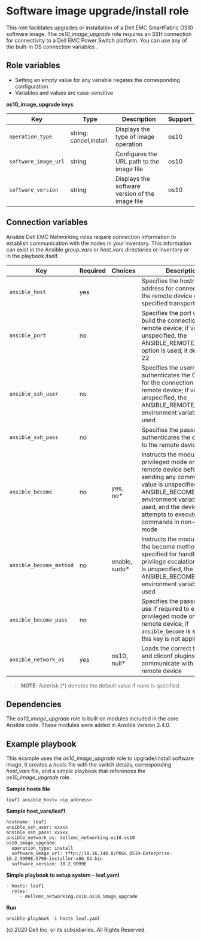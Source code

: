 Software image upgrade/install role
===================================

This role facilitates upgrades or installation of a Dell EMC SmartFabric OS10 software image. The *os10_image_upgrade* role requires an SSH connection for connectivity to a Dell EMC Power Switch platform. You can use any of the built-in OS connection variables .

Role variables
--------------

- Setting an empty value for any variable negates the corresponding configuration
- Variables and values are case-sensitive

**os10_image_upgrade keys**

| Key        | Type                      | Description                                             | Support               |
|------------|---------------------------|---------------------------------------------------------|-----------------------|
| ``operation_type``   | string: cancel,install | Displays the type of image operation | os10 |
| ``software_image_url`` | string          | Configures the URL path to the image file | os10 |
| ``software_version`` | string         | Displays the software version of the image file | os10 |
                                                                                                      
Connection variables
--------------------

Ansible Dell EMC Networking roles require connection information to establish communication with the nodes in your inventory. This information can exist in the Ansible *group_vars* or *host_vars* directories or inventory or in the playbook itself.

| Key         | Required | Choices    | Description                                         |
|-------------|----------|------------|-----------------------------------------------------|
| ``ansible_host`` | yes      |            | Specifies the hostname or address for connecting to the remote device over the specified transport |
| ``ansible_port`` | no       |            | Specifies the port used to build the connection to the remote device; if value is unspecified, the ANSIBLE_REMOTE_PORT option is used; it defaults to 22 |
| ``ansible_ssh_user`` | no       |            | Specifies the username that authenticates the CLI login for the connection to the remote device; if value is unspecified, the ANSIBLE_REMOTE_USER environment variable value is used  |
| ``ansible_ssh_pass`` | no       |            | Specifies the password that authenticates the connection to the remote device |
| ``ansible_become`` | no       | yes, no\*   | Instructs the module to enter privileged mode on the remote device before sending any commands; if value is unspecified, the ANSIBLE_BECOME environment variable value is used, and the device attempts to execute all commands in non-privileged mode |
| ``ansible_become_method`` | no       | enable, sudo\*   | Instructs the module to allow the become method to be specified for handling privilege escalation; if value is unspecified, the ANSIBLE_BECOME_METHOD environment variable value is used |
| ``ansible_become_pass`` | no       |            | Specifies the password to use if required to enter privileged mode on the remote device; if ``ansible_become`` is set to no this key is not applicable |
| ``ansible_network_os`` | yes      | os10, null\*  | Loads the correct terminal and cliconf plugins to communicate with the remote device |

> **NOTE**: Asterisk (\*) denotes the default value if none is specified.

Dependencies
------------

The *os10_image_upgrade* role is built on modules included in the core Ansible code. These modules were added in Ansible version 2.4.0.

Example playbook
----------------

This example uses the *os10_image_upgrade* role to upgrade/install software image. It creates a *hosts* file with the switch details, corresponding *host_vars* file, and a simple playbook that references the *os10_image_upgrade* role.

**Sample hosts file**

    leaf1 ansible_host= <ip_address> 

**Sample host_vars/leaf1**

    hostname: leaf1
    ansible_ssh_user: xxxxx
    ansible_ssh_pass: xxxxx
    ansible_network_os: dellemc_networking.os10.os10
    os10_image_upgrade:
      operation_type: install
      software_image_url: tftp://10.16.148.8/PKGS_OS10-Enterprise-10.2.9999E.5790-installer-x86_64.bin
      software_version: 10.2.9999E

**Simple playbook to setup system - leaf.yaml**

    - hosts: leaf1
      roles:
         - dellemc_networking.os10.os10_image_upgrade
                
**Run**

    ansible-playbook -i hosts leaf.yaml

(c) 2020 Dell Inc. or its subsidiaries. All Rights Reserved.
